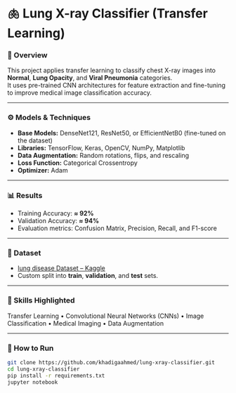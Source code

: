 

# 🫁 Lung X-ray Classifier (Transfer Learning)

### 🧩 Overview
This project applies transfer learning to classify chest X-ray images into **Normal**, **Lung Opacity**, and **Viral Pneumonia** categories.  
It uses pre-trained CNN architectures for feature extraction and fine-tuning to improve medical image classification accuracy.

---

### ⚙️ Models & Techniques
- **Base Models:** DenseNet121, ResNet50, or EfficientNetB0 (fine-tuned on the dataset)
- **Libraries:** TensorFlow, Keras, OpenCV, NumPy, Matplotlib
- **Data Augmentation:** Random rotations, flips, and rescaling
- **Loss Function:** Categorical Crossentropy  
- **Optimizer:** Adam  

---

### 📊 Results
- Training Accuracy: **≈ 92%**
- Validation Accuracy: **≈ 94%**
- Evaluation metrics: Confusion Matrix, Precision, Recall, and F1-score

---

### 📂 Dataset
- [lung disease Dataset – Kaggle](https://www.kaggle.com/datasets/fatemehmehrparvar/lung-disease)
- Custom split into **train**, **validation**, and **test** sets.

---

### 🧠 Skills Highlighted
Transfer Learning • Convolutional Neural Networks (CNNs) • Image Classification • Medical Imaging • Data Augmentation

---

### 🚀 How to Run
```bash
git clone https://github.com/khadigaahmed/lung-xray-classifier.git
cd lung-xray-classifier
pip install -r requirements.txt
jupyter notebook
